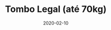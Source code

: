 ---
template: SingleToy
title: Tombo Legal (até 70kg)
status: Featured / Published
date: '2020-02-10'
featuredImage: https://brincadeira.co/products/list_tombolegal.png
price: R$200,00
excerpt: >-
  Teste a sua pontaria e desafie a sua própria coragem e a coragem de seus amigos com este brinquedo incrível, que consiste em derrubar uma pessoa na piscina de bolinhas através de um divertido jogo que testa a sua pontaria e a sua coordenação.
  
  
  
  Proporciona momentos de intensa alegria, tanto para quem atira as bolinhas quanto para quem está na cadeirinha.



  **Limitação:** usuário de até 70kg.
categories:
  - category: Outros
meta:
  canonicalLink: 'https://brincadeira.co/brinquedos/tombo-legal-ate-70-kg/'
  noindex: false
  title: Tombo Legal (até 70kg)
  description: Teste a sua pontaria e desafie a sua própria coragem e a coragem de seus amigos com este brinquedo incrível, que consiste em derrubar uma pessoa na piscina de bolinhas através de um divertido jogo que testa a sua pontaria e a sua coordenação.
---
